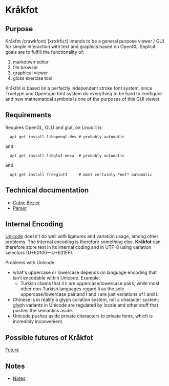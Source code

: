 # Kråkfot

## Purpose

Kråkfot /crawkfoot/ [krɔːkfuːt] intends to be a general purpose viewer / GUI for
simple interaction with text and graphics based on OpenGL. Explicit goals are to
fulfill the functionality of:

1. markdown editor
2. file browser
3. graphical viewer
4. gloss exercise tool

Kråkfot is based on a perfectly independent stroke font system, since Truetype
and Opentype font system do everything to be hard to configure and new
mathematical symbols is one of the purposes of this GUI viewer.

## Requirements

Requires OpenGL, GLU and glut, on Linux it is:

      apt get install libopengl-dev # probably automatic

and

      apt get install libglu1-mesa  # probably automatic

and

      apt get install freeglut3     # most certainly *not* automatic

## Technical documentation

- [Cubic Bézier](doc/cubic-bezier.md)
- [Parser](doc/parser.md)

## Internal Encoding

[Unicode](https://www.unicode.org/charts/) doesn't do well with ligatures and variation usage, among other problems. The internal encoding is therefore something else. **Kråkfot** can therefore store text in its internal coding and in UTF-8 using variation selectors (U+E0100&mdash;U+E01EF).

Problems with Unicode:

* what's uppercase or lowercase depends on language encoding
  that isn't encodable within Unicode. Example:
    * Turkish claims that İi Iı are uppercase/lowercase
      pairs, while most other non-Turkish languages regard
      Ii as the sole uppercase/lowercase pair and İ and ı
      are just variations of I and i.
* Chinese is in reality a glyph collation system, not a
  character system; glyph variants in Unicode are regulated
  by locale and other stuff that pushes the semantics aside.
* Unicode pushes aside private characters to private fonts,
  which is incredibly inconvenient.

## Possible futures of Kråkfot

[Future](doc/future.md)

## Notes

- [Notes](doc/notes.md)
